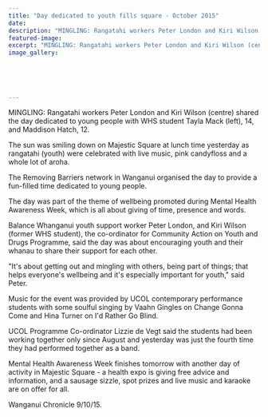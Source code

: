 ```yaml
---
title: "Day dedicated to youth fills square - October 2015"
date: 
description: "MINGLING: Rangatahi workers Peter London and Kiri Wilson (centre) shared the day dedicated to young people with WHS student Tayla Mack (left), 14, and Maddison Hatch, 12."
featured-image: 
excerpt: "MINGLING: Rangatahi workers Peter London and Kiri Wilson (centre) shared the day dedicated to young people with WHS student Tayla Mack (left), 14, and Maddison Hatch, 12."
image_gallery:
	
	
	
	
	
---
```


<p><span>MINGLING: Rangatahi workers Peter London and Kiri Wilson (centre) shared the day dedicated to young people with WHS student Tayla Mack (left), 14, and Maddison Hatch, 12.</span></p>
<p>The sun was smiling down on Majestic Square at lunch time yesterday as rangatahi (youth) were celebrated with live music, pink candyfloss and a whole lot of aroha.</p>
<p>The Removing Barriers network in Wanganui organised the day to provide a fun-filled time dedicated to young people.</p>
<p>The day was part of the theme of wellbeing promoted during Mental Health Awareness Week, which is all about giving of time, presence and words.</p>
<p>Balance Whanganui youth support worker Peter London, and Kiri Wilson (former WHS student), the co-ordinator for Community Action on Youth and Drugs Programme, said the day was about encouraging youth and their whanau to share their support for each other.</p>
<p>"It's about getting out and mingling with others, being part of things; that helps everyone's wellbeing and it's especially important for youth," said Peter.</p>
<p>Music for the event was provided by UCOL contemporary performance students with some soulful singing by Vaahn Gingles on Change Gonna Come and Hina Turner on I'd Rather Go Blind.</p>
<p>UCOL Programme Co-ordinator Lizzie de Vegt said the students had been working together only since August and yesterday was just the fourth time they had performed together as a band.</p>
<p>Mental Health Awareness Week finishes tomorrow with another day of activity in Majestic Square - a health expo is giving free advice and information, and a sausage sizzle, spot prizes and live music and karaoke are on offer for all.</p>
<p>Wanganui Chronicle 9/10/15.</p>

